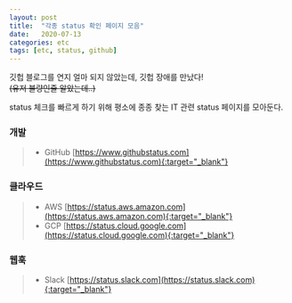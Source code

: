 ```yaml
---
layout: post
title:  "각종 status 확인 페이지 모음"
date:   2020-07-13
categories: etc
tags: [etc, status, github]
---
```


깃헙 블로그를 연지 얼마 되지 않았는데, 깃헙 장애를 만났다!  
~~(유저 불량인줄 알았는데..)~~

status 체크를 빠르게 하기 위해 평소에 종종 찾는 IT 관련 status 페이지를 모아둔다.  


### 개발
> * GitHub [https://www.githubstatus.com](https://www.githubstatus.com){:target="_blank"}  

### 클라우드
> * AWS [https://status.aws.amazon.com](https://status.aws.amazon.com){:target="_blank"}  
> * GCP [https://status.cloud.google.com](https://status.cloud.google.com){:target="_blank"}  

### 웹훅
> * Slack [https://status.slack.com](https://status.slack.com){:target="_blank"}
